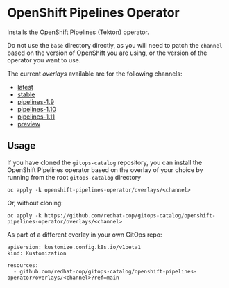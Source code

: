 # OpenShift Pipelines Operator

Installs the OpenShift Pipelines (Tekton) operator.

Do not use the `base` directory directly, as you will need to patch the `channel` based on the version of OpenShift you are using, or the version of the operator you want to use.

The current *overlays* available are for the following channels:

* [latest](overlays/latest)
* [stable](overlays/stable)
* [pipelines-1.9](overlays/pipelines-1.9)
* [pipelines-1.10](overlays/pipelines-1.10)
* [pipelines-1.11](overlays/pipelines-1.11)
* [preview](overlays/preview)

## Usage

If you have cloned the `gitops-catalog` repository, you can install the OpenShift Pipelines operator based on the overlay of your choice by running from the root `gitops-catalog` directory

```
oc apply -k openshift-pipelines-operator/overlays/<channel>
```

Or, without cloning:

```
oc apply -k https://github.com/redhat-cop/gitops-catalog/openshift-pipelines-operator/overlays/<channel>
```

As part of a different overlay in your own GitOps repo:

```
apiVersion: kustomize.config.k8s.io/v1beta1
kind: Kustomization

resources:
  - github.com/redhat-cop/gitops-catalog/openshift-pipelines-operator/overlays/<channel>?ref=main
```
